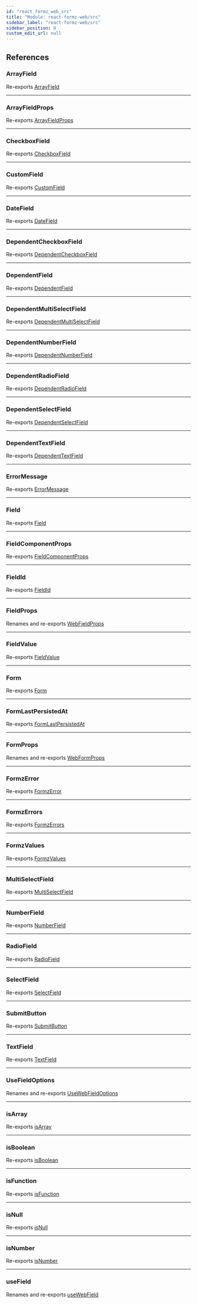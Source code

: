 ```yaml
---
id: "react_formz_web_src"
title: "Module: react-formz-web/src"
sidebar_label: "react-formz-web/src"
sidebar_position: 0
custom_edit_url: null
---
```


## References

### ArrayField

Re-exports [ArrayField](react_formz_web_src_components_ArrayField_ArrayField.md#arrayfield)

___

### ArrayFieldProps

Re-exports [ArrayFieldProps](../interfaces/react_formz_web_src_components_ArrayField_ArrayField_types.ArrayFieldProps.md)

___

### CheckboxField

Re-exports [CheckboxField](react_formz_web_src_components_Field_Field_extras.md#checkboxfield)

___

### CustomField

Re-exports [CustomField](react_formz_web_src_components_CustomField_CustomField.md#customfield)

___

### DateField

Re-exports [DateField](react_formz_web_src_components_Field_Field_extras.md#datefield)

___

### DependentCheckboxField

Re-exports [DependentCheckboxField](react_formz_web_src_components_DependentField_DependentField_extras.md#dependentcheckboxfield)

___

### DependentField

Re-exports [DependentField](react_formz_web_src_components_DependentField_DependentField.md#dependentfield)

___

### DependentMultiSelectField

Re-exports [DependentMultiSelectField](react_formz_web_src_components_DependentField_DependentField_extras.md#dependentmultiselectfield)

___

### DependentNumberField

Re-exports [DependentNumberField](react_formz_web_src_components_DependentField_DependentField_extras.md#dependentnumberfield)

___

### DependentRadioField

Re-exports [DependentRadioField](react_formz_web_src_components_DependentField_DependentField_extras.md#dependentradiofield)

___

### DependentSelectField

Re-exports [DependentSelectField](react_formz_web_src_components_DependentField_DependentField_extras.md#dependentselectfield)

___

### DependentTextField

Re-exports [DependentTextField](react_formz_web_src_components_DependentField_DependentField_extras.md#dependenttextfield)

___

### ErrorMessage

Re-exports [ErrorMessage](react_formz_web_src_components_ErrorMessage_ErrorMessage.md#errormessage)

___

### Field

Re-exports [Field](react_formz_web_src_components_Field_Field.md#field)

___

### FieldComponentProps

Re-exports [FieldComponentProps](../interfaces/react_formz_web_src_components_Field_Field_types.FieldComponentProps.md)

___

### FieldId

Re-exports [FieldId](react_formz_src_types_field.md#fieldid)

___

### FieldProps

Renames and re-exports [WebFieldProps](../interfaces/react_formz_web_src_components_Field_Field_types.WebFieldProps.md)

___

### FieldValue

Re-exports [FieldValue](react_formz_src_types_field.md#fieldvalue)

___

### Form

Re-exports [Form](react_formz_web_src_components_Form_Form.md#form)

___

### FormLastPersistedAt

Re-exports [FormLastPersistedAt](react_formz_web_src_components_FormLastPersistedAt_FormLastPersistedAt.md#formlastpersistedat)

___

### FormProps

Renames and re-exports [WebFormProps](../interfaces/react_formz_web_src_components_Form_Form_types.WebFormProps.md)

___

### FormzError

Re-exports [FormzError](react_formz_src_types_form.md#formzerror)

___

### FormzErrors

Re-exports [FormzErrors](react_formz_src_types_form.md#formzerrors)

___

### FormzValues

Re-exports [FormzValues](react_formz_src_types_form.md#formzvalues)

___

### MultiSelectField

Re-exports [MultiSelectField](react_formz_web_src_components_Field_Field_extras.md#multiselectfield)

___

### NumberField

Re-exports [NumberField](react_formz_web_src_components_Field_Field_extras.md#numberfield)

___

### RadioField

Re-exports [RadioField](react_formz_web_src_components_Field_Field_extras.md#radiofield)

___

### SelectField

Re-exports [SelectField](react_formz_web_src_components_Field_Field_extras.md#selectfield)

___

### SubmitButton

Re-exports [SubmitButton](react_formz_web_src_components_SubmitButton_SubmitButton.md#submitbutton)

___

### TextField

Re-exports [TextField](react_formz_web_src_components_Field_Field_extras.md#textfield)

___

### UseFieldOptions

Renames and re-exports [UseWebFieldOptions](../interfaces/react_formz_web_src_hooks_fields_useField.UseWebFieldOptions.md)

___

### isArray

Re-exports [isArray](react_formz_src_utils_is.md#isarray)

___

### isBoolean

Re-exports [isBoolean](react_formz_src_utils_is.md#isboolean)

___

### isFunction

Re-exports [isFunction](react_formz_src_utils_is.md#isfunction)

___

### isNull

Re-exports [isNull](react_formz_src_utils_is.md#isnull)

___

### isNumber

Re-exports [isNumber](react_formz_src_utils_is.md#isnumber)

___

### useField

Renames and re-exports [useWebField](react_formz_web_src_hooks_fields_useField.md#usewebfield)
